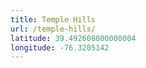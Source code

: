 ```yaml
---
title: Temple Hills
url: /temple-hills/
latitude: 39.492608000000004
longitude: -76.3205142
---
```

